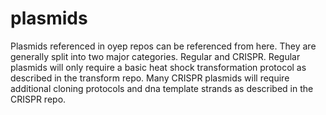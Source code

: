 # plasmids
Plasmids referenced in oyep repos can be referenced from here.
They are generally split into two major categories. Regular and CRISPR.
Regular plasmids will only require a basic heat shock transformation protocol
as described in the transform repo.
Many CRISPR plasmids will require additional cloning protocols and dna template
strands as described in the CRISPR repo.

